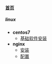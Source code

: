 
#### [首页](?file=首页 "返回首页")

##### linux
- **centos7**
    - [基础软件安装](?file=001-linux/001-centos7/001-基础软件安装 "基础软件安装")
- **nginx**
    - [安装](?file=001-linux/002-nginx/001-安装 "安装")
    - [配置](?file=001-linux/002-nginx/002-配置 "配置")
